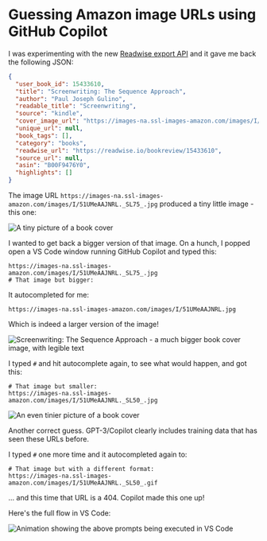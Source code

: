 # Guessing Amazon image URLs using GitHub Copilot

I was experimenting with the new [Readwise export API](https://readwise.io/api_deets#export) and it gave me back the following JSON:

```json
{
  "user_book_id": 15433610,
  "title": "Screenwriting: The Sequence Approach",
  "author": "Paul Joseph Gulino",
  "readable_title": "Screenwriting",
  "source": "kindle",
  "cover_image_url": "https://images-na.ssl-images-amazon.com/images/I/51UMeAAJNRL._SL75_.jpg",
  "unique_url": null,
  "book_tags": [],
  "category": "books",
  "readwise_url": "https://readwise.io/bookreview/15433610",
  "source_url": null,
  "asin": "B00F9476Y0",
  "highlights": []
}
```
The image URL `https://images-na.ssl-images-amazon.com/images/I/51UMeAAJNRL._SL75_.jpg` produced a tiny little image - this one:

<img alt="A tiny picture of a book cover" src="https://images-na.ssl-images-amazon.com/images/I/51UMeAAJNRL._SL75_.jpg">

I wanted to get back a bigger version of that image. On a hunch, I popped open a VS Code window running GitHub Copilot and typed this:

```
https://images-na.ssl-images-amazon.com/images/I/51UMeAAJNRL._SL75_.jpg
# That image but bigger:
```
It autocompleted for me:
```
https://images-na.ssl-images-amazon.com/images/I/51UMeAAJNRL.jpg
```
Which is indeed a larger version of the image!

<img alt="Screenwriting: The Sequence Approach - a much bigger book cover image, with legible text" src="https://images-na.ssl-images-amazon.com/images/I/51UMeAAJNRL.jpg">

I typed `#` and hit autocomplete again, to see what would happen, and got this:

```
# That image but smaller:
https://images-na.ssl-images-amazon.com/images/I/51UMeAAJNRL._SL50_.jpg
```

<img alt="An even tinier picture of a book cover" src="https://images-na.ssl-images-amazon.com/images/I/51UMeAAJNRL._SL50_.jpg">

Another correct guess. GPT-3/Copilot clearly includes training data that has seen these URLs before.

I typed `#` one more time and it autocompleted again to:

```
# That image but with a different format:
https://images-na.ssl-images-amazon.com/images/I/51UMeAAJNRL._SL50_.gif
```
... and this time that URL is a 404. Copilot made this one up!

Here's the full flow in VS Code:

![Animation showing the above prompts being executed in VS Code](https://user-images.githubusercontent.com/9599/196009873-f2884d59-c597-40f0-9746-b8fcc283d12d.gif)


